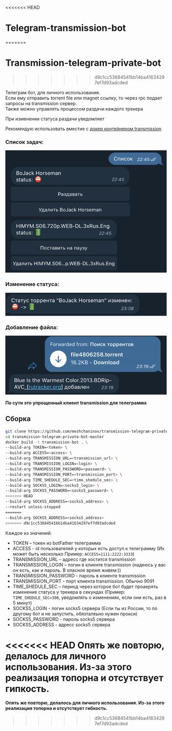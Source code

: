 <<<<<<< HEAD
# Telegram-transmission-bot
=======
# Transmission-telegram-private-bot
>>>>>>> d9c1cc53684541bb14ba41634297ef7d93adcded

Телеграм бот, для личного использования.  
Если ему отправить torrent file или magnet ссылку, то через rpc подает запросы на transmission сервер.  
Также можно управлять процессом раздачи каждого трекера  

При изменении статуса раздачи уведомляет

Рекомендую использовать вместие с [докер контейнером transmission](https://hub.docker.com/r/linuxserver/transmission)

### Список задач:
![Список раздач](screenshots/image1.png)​
### Изменение статуса:
![Изменение статуса](screenshots/image2.png)
### Добавление файла:
![Добавление файла](screenshots/image3.png)

**По сути это упрощенный клиент transmission для **телеграмма****

## Сборка
```bash
git clone https://github.com/meshchaninov/transmission-telegram-private-bot.git
cd transmission-telegram-private-bot-master
docker build -t transmission-bot . \
--build-arg TOKEN=<token> \
--build-arg ACCESS=<access> \
--build-arg TRANSMISSION_URL=<transmission_url> \
--build-arg TRANSMISSION_LOGIN=<login> \
--build-arg TRANSMISSION_PASSWORD=<password> \
--build-arg TRANSMISSION_PORT=<transmission_port> \
--build-arg TIME_SHEDULE_SEC=<time_shedule_sec> \
--build-arg SOCKS5_LOGIN=<socks5_login> \
--build-arg SOCKS5_PASSWORD=<socks5_password> \
<<<<<<< HEAD
--build-arg SOCKS5_ADDRESS=<socks5_address> \
--restart unless-stopped
=======
--build-arg SOCKS5_ADDRESS=<socks5_address>
>>>>>>> d9c1cc53684541bb14ba41634297ef7d93adcded
```

Каждое из значений:
-   TOKEN – токен из botFather телеграмма
-   ACCESS - id пользователей у которых есть доступ к телеграмму (Их может быть несколько Пример: ```ACCESS=1111:2222:3333```)
-   TRANSMISSION_URL – адресс где хостится transmission
-   TRANSMISSION_LOGIN – логин в клиенте transmission (надеюсь у вас он есть, как и пароль. В опасное время живем:))
-   TRANSMISSION_PASSWORD - пароль в клиенте transmission
-   TRANSMISSION_PORT - порт клиента transmission. Обычно 9091
-   TIME_SHEDULE_SEC – период через которое бот будет проаерять изменение статуса у трекера в секундах (Пример: ```TIME_SHEDULE_SEC=300```, уведомлять о изменениях, если они есть, раз в 5 минут)
-   SOCKS5_LOGIN - логин socks5 сервера (Если ты из России, то по другому бот и не запустить, обязталеьно нужен прокси)
-   SOCKS5_PASSWORD - пароль socks5 сервера
-   SOCKS5_ADDRESS - адресс socks5 сервера

<<<<<<< HEAD
**Опять же повторю, делалось для личного использования. Из-за этого реализация топорна и отсутствует гипкость.**
=======
**Опять же повторю, делалось для личного использования. Из-за этого реализация топорна и отсутствует гибкость.**
>>>>>>> d9c1cc53684541bb14ba41634297ef7d93adcded
